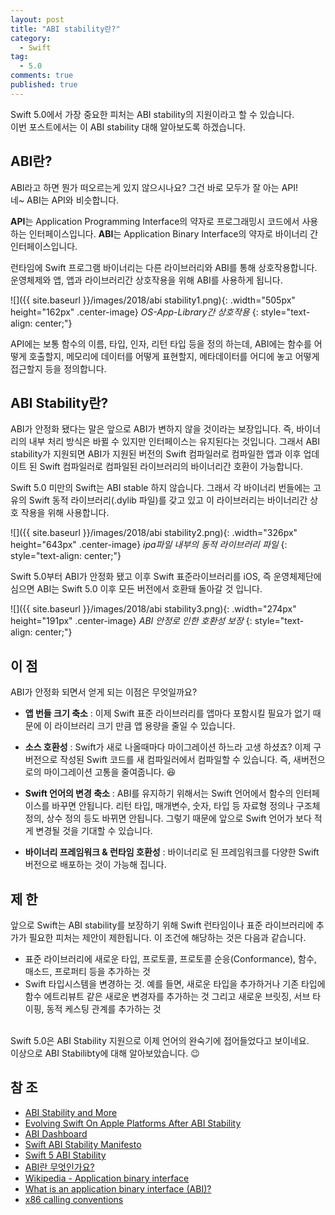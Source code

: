 ```yaml
---
layout: post
title: "ABI stability란?"
category:
  - Swift
tag:
  - 5.0
comments: true
published: true
---
```


Swift 5.0에서 가장 중요한 피처는 ABI stability의 지원이라고 할 수 있습니다. <br/> 
이번 포스트에서는 이 ABI stability 대해 알아보도록 하겠습니다.

## ABI란? 

ABI라고 하면 뭔가 떠오르는게 있지 않으시나요? 그건 바로 모두가 잘 아는 API! <br/> 
네~ ABI는 API와 비슷합니다.

**API**는 Application Programming Interface의 약자로 프로그래밍시 코드에서 사용하는 인터페이스입니다. **ABI**는 Application Binary Interface의 약자로 바이너리 간 인터페이스입니다.

런타임에 Swift 프로그램 바이너리는 다른 라이브러리와 ABI를 통해 상호작용합니다. 운영체제와 앱, 앱과 라이브러리간 상호작용을 위해 ABI를 사용하게 됩니다.

![]({{ site.baseurl }}/images/2018/abi stability1.png){: .width="505px" height="162px" .center-image}
*OS-App-Library간 상호작용*
{: style="text-align: center;"}

API에는 보통 함수의 이름, 타입, 인자, 리턴 타입 등을 정의 하는데, ABI에는 함수를 어떻게 호출할지, 메모리에 데이터를 어떻게 표현할지, 메타데이터를 어디에 놓고 어떻게 접근할지 등을 정의합니다.

## ABI Stability란?

ABI가 안정화 됐다는 말은 앞으로 ABI가 변하지 않을 것이라는 보장입니다. 즉, 바이너리의 내부 처리 방식은 바뀔 수 있지만 인터페이스는 유지된다는 것입니다. 그래서 ABI stability가 지원되면 ABI가 지원된 버전의 Swift 컴파일러로 컴파일한 앱과 이후 업데이트 된 Swift 컴파일러로 컴파일된 라이브러리의 바이너리간 호환이 가능합니다.

Swift 5.0 미만의 Swift는 ABI stable 하지 않습니다. 그래서 각 바이너리 번들에는 고유의 Swift 동적 라이브러리(.dylib 파일)를 갖고 있고 이 라이브러리는 바이너리간 상호 작용을 위해 사용합니다.

![]({{ site.baseurl }}/images/2018/abi stability2.png){: .width="326px" height="643px" .center-image}
*ipa파일 내부의 동적 라이브러리 파일*
{: style="text-align: center;"}

Swift 5.0부터 ABI가 안정화 됐고 이후 Swift 표준라이브러리를 iOS, 즉 운영체제단에 심으면 ABI는 Swift 5.0 이후 모든 버전에서 호환돼 돌아갈 것 입니다.

![]({{ site.baseurl }}/images/2018/abi stability3.png){: .width="274px" height="191px" .center-image}
*ABI 안정로 인한 호환성 보장*
{: style="text-align: center;"}



## 이 점
ABI가 안정화 되면서 얻게 되는 이점은 무엇일까요?

* **앱 번들 크기 축소** : 이제 Swift 표준 라이브러리를 앱마다 포함시킬 필요가 없기 때문에 이 라이브러리 크기 만큼 앱 용량을 줄일 수 있습니다.

* **소스 호환성** : Swift가 새로 나올때마다 마이그레이션 하느라 고생 하셨죠? 이제 구버전으로 작성된 Swift 코드를 새 컴파일러에서 컴파일할 수 있습니다. 즉, 새버전으로의 마이그레이션 고통을 줄여줍니다. 😆

* **Swift 언어의 변경 축소** : ABI를 유지하기 위해서는 Swift 언어에서 함수의 인터페이스를 바꾸면 안됩니다. 리턴 타입, 매개변수, 숫자, 타입 등 자료형 정의나 구조체 정의, 상수 정의 등도 바뀌면 안됩니다. 그렇기 때문에 앞으로 Swift 언어가 보다 적게 변경될 것을 기대할 수 있습니다.

* **바이너리 프레임워크 & 런타임 호환성** : 바이너리로 된 프레임워크를 다양한 Swift 버전으로 배포하는 것이 가능해 집니다. 

## 제 한
앞으로 Swift는 ABI stability를 보장하기 위해 Swift 런타임이나 표준 라이브러리에 추가가 필요한 피처는 제안이 제한됩니다. 이 조건에 해당하는 것은 다음과 같습니다.

* 표준 라이브러리에 새로운 타입, 프로토콜, 프로토콜 순응(Conformance), 함수, 매소드, 프로퍼티 등을 추가하는 것
* Swift 타입시스템을 변경하는 것. 예를 들면, 새로운 타입을 추가하거나 기존 타입에 함수 에트리뷰트 같은 새로운 변경자를 추가하는 것 그리고 새로운 브릿징, 서브 타이핑, 동적 케스팅 관계를 추가하는 것

<br/>
Swift 5.0은 ABI Stability 지원으로 이제 언어의 완숙기에 접어들었다고 보이네요.<br/> 
이상으로 ABI Stabilibty에 대해 알아보았습니다. 😉

## 참 조

* [ABI Stability and More](https://swift.org/blog/abi-stability-and-more/)
* [Evolving Swift On Apple Platforms After ABI Stability](https://swift.org/blog/abi-stability-and-apple/)
* [ABI Dashboard](https://swift.org/abi-stability/)
* [Swift ABI Stability Manifesto](https://github.com/apple/swift/blob/master/docs/ABIStabilityManifesto.md)
* [Swift 5 ABI Stability](https://medium.com/swift-india/swift-5-abi-stability-769ccb986d79)
* [ABI란 무엇인가요?](https://www.slideshare.net/ssusere4785c/abi-34537158)
* [Wikipedia - Application binary interface]()
* [What is an application binary interface (ABI)?](https://stackoverflow.com/questions/2171177/what-is-an-application-binary-interface-abi)
* [x86 calling conventions](https://en.wikipedia.org/wiki/X86_calling_conventions#x86-64_calling_conventions)